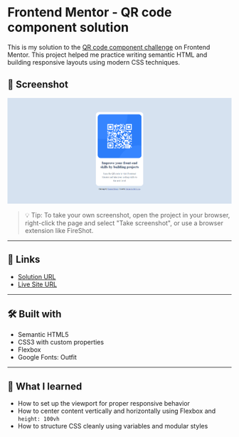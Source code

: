 # Frontend Mentor - QR code component solution

This is my solution to the [QR code component challenge](https://www.frontendmentor.io/challenges/qr-code-component-iux_sIO_H) on Frontend Mentor. This project helped me practice writing semantic HTML and building responsive layouts using modern CSS techniques.

## 📸 Screenshot

![Project screenshot](./screenshot.jpg)

> 💡 Tip: To take your own screenshot, open the project in your browser, right-click the page and select "Take screenshot", or use a browser extension like FireShot.

---

## 🔗 Links

- [Solution URL](https://github.com/GirlaneSL/qr-code-challenge)
- [Live Site URL](https://girlanesl.github.io/qr-code-challenge)

---

## 🛠️ Built with

- Semantic HTML5
- CSS3 with custom properties
- Flexbox
- Google Fonts: Outfit

---

## 🧠 What I learned

- How to set up the viewport for proper responsive behavior
- How to center content vertically and horizontally using Flexbox and `height: 100vh`
- How to structure CSS cleanly using variables and modular styles